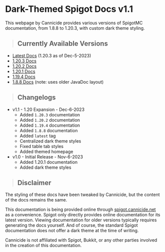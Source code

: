 # Dark-Themed Spigot Docs v1.1
This webpage by Cannicide provides various versions of SpigotMC documentation, from 1.8.8 to 1.20.3, with custom dark theme styling.

> ## Currently Available Versions
- [Latest Docs](https://spigot.cannicide.net/latest) (1.20.3 as of Dec-5-2023)
- [1.20.3 Docs](https://spigot.cannicide.net/1.20.3)
- [1.20.2 Docs](https://spigot.cannicide.net/1.20.2)
- [1.20.1 Docs](https://spigot.cannicide.net/1.20.1)
- [1.19.4 Docs](https://spigot.cannicide.net/1.19.4)
- [1.8.8 Docs](https://spigot.cannicide.net/1.8.8) (note: uses older JavaDoc layout)

> ## Changelogs
- v1.1 - 1.20 Expansion - Dec-6-2023
    - Added `1.20.3` documentation
    - Added `1.20.2` documentation
    - Added `1.19.4` documentation
    - Added `1.8.8` documentation
    - Added `latest` tag
    - Centralized dark theme styles
    - Fixed table tab styles
    - Added themed homepage
- v1.0 - Initial Release - Nov-6-2023
    - Added 1.20.1 documentation
    - Added dark theme styles

> ## Disclaimer
The styling of these docs have been tweaked by Cannicide, but the content of the docs remains the same.

This documentation is being provided online through [spigot.cannicide.net](https://spigot.cannicide.net) as a convenience. Spigot only directly provides online documentation for its latest version. Viewing documentation for older versions typically requires generating the docs yourself. And of course, the standard Spigot documentation does not offer a dark theme at the time of writing.

Cannicide is not affiliated with Spigot, Bukkit, or any other parties involved in the creation of this documentation.
